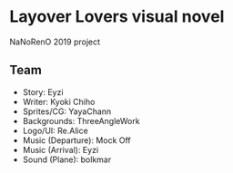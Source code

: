 # Layover Lovers visual novel

NaNoRenO 2019 project

## Team
- Story: Eyzi
- Writer: Kyoki Chiho
- Sprites/CG: YayaChann
- Backgrounds: ThreeAngleWork
- Logo/UI: Re.Alice
- Music (Departure): Mock Off
- Music (Arrival): Eyzi
- Sound (Plane): bolkmar